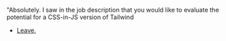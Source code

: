 "Absolutely. I saw in the job description that you would like to evaluate the potential for a CSS-in-JS version of Tailwind

- [Leave.](leave.md)
